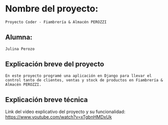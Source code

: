 # Nombre del proyecto:
`Proyecto Coder - Fiambrería & Almacén PEROZZI`

## Alumna:
`Julina Perozo`

## Explicación breve del proyecto
`En este proyecto programé una aplicación en Django para llevar el control tanto de clientes, ventas y stock de productos en Fiambrería & Almacén PEROZZI.`

## Explicación breve técnica
Link del video explicativo del proyecto y su funcionalidad:
https://www.youtube.com/watch?v=xTgbnHMDxUk
